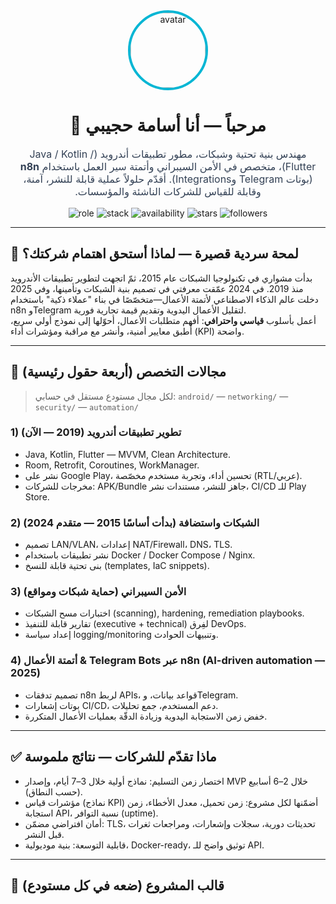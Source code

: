 <!--
  README احترافي جاهز للنسخ — لملف: README.md
  اسم الحساب: Hajji-Oussama
  -- استبدل أي رابط أو قيمة بين [مربعات] بمعلوماتك الحقيقية --
-->

<div align="center">
  <img src="https://github.com/Hajji-Oussama.png" alt="avatar" width="120" style="border-radius:50%; border:4px solid #06b6d4"/>
  <h1 dir="rtl">مرحباً — أنا أسامة حجيبي 👋</h1>
  <p dir="rtl" style="max-width:900px; color:#334155; font-size:16px;">
    مهندس بنية تحتية وشبكات، مطور تطبيقات أندرويد (Java / Kotlin / Flutter)، متخصص في الأمن السيبراني
    وأتمتة سير العمل باستخدام <strong>n8n</strong> (بوتات Telegram وIntegrations). أقدّم حلولاً عملية قابلة للنشر،
    آمنة، وقابلة للقياس للشركات الناشئة والمؤسسات.
  </p>

  <!-- Badges -->
  <p>
    <img src="https://img.shields.io/badge/Role-Android%20%7C%20Networking%20%7C%20Security-blueviolet" alt="role"/>
    <img src="https://img.shields.io/badge/Stack-Java%20Kotlin%20Flutter%20n8n%20Linux-success" alt="stack"/>
    <img src="https://img.shields.io/badge/Available-Consulting%20%7C%20Contract-green" alt="availability"/>
    <img src="https://img.shields.io/github/stars/Hajji-Oussama?style=flat-square" alt="stars"/>
    <img src="https://img.shields.io/github/followers/Hajji-Oussama?label=Followers&style=flat-square" alt="followers"/>
  </p>
</div>

---

## 🧭 لمحة سردية قصيرة — لماذا أستحق اهتمام شركتك؟
بدأت مشواري في تكنولوجيا الشبكات عام 2015، ثمّ اتجهت لتطوير تطبيقات الأندرويد منذ 2019. في 2024 عمّقت معرفتي في تصميم بنية الشبكات وتأمينها، وفي 2025 دخلت عالم الذكاء الاصطناعي لأتمتة الأعمال—متخصّصًا في بناء "عملاء ذكية" باستخدام n8n وTelegram لتقليل الأعمال اليدوية وتقديم قيمة تجارية فورية.  
أعمل بأسلوب **قياسي واحترافي**: أفهم متطلبات الأعمال، أحوّلها إلى نموذج أولي سريع، أُطبق معايير أمنية، وأنشر مع مراقبة ومؤشرات أداء (KPI) واضحة.

---

## 🧩 مجالات التخصص (أربعة حقول رئيسية)
> لكل مجال مستودع مستقل في حسابي: `android/` — `networking/` — `security/` — `automation/`

### 1) تطوير تطبيقات أندرويد (2019 — الآن)
- Java, Kotlin, Flutter — MVVM, Clean Architecture.
- Room, Retrofit, Coroutines, WorkManager.
- نشر على Google Play، تحسين أداء، وتجربة مستخدم مخصّصة (RTL/عربي).
- مخرجات للشركات: APK/Bundle جاهز للنشر، مستندات نشر، CI/CD للـ Play Store.

### 2) الشبكات واستضافة (بدأت أساسًا 2015 — متقدم 2024)
- تصميم LAN/VLAN، إعدادات NAT/Firewall، DNS، TLS.
- نشر تطبيقات باستخدام Docker / Docker Compose / Nginx.
- بنى تحتية قابلة للنسخ (templates, IaC snippets).

### 3) الأمن السيبراني (حماية شبكات ومواقع)
- اختبارات مسح الشبكات (scanning), hardening, remediation playbooks.
- تقارير قابلة للتنفيذ (executive + technical) لفِرق DevOps.
- إعداد سياسة logging/monitoring وتنبيهات الحوادث.

### 4) أتمتة الأعمال & Telegram Bots عبر n8n (AI-driven automation — 2025)
- تصميم تدفقات n8n لربط APIs، قواعد بيانات، وTelegram.
- بوتات إشعارات CI/CD، دعم المستخدم، جمع تحليلات.
- خفض زمن الاستجابة اليدوية وزيادة الدقّة بعمليات الأعمال المتكررة.

---

## ✅ ماذا تقدّم للشركات — نتائج ملموسة
- اختصار زمن التسليم: نماذج أولية خلال 3–7 أيام، وإصدار MVP خلال 2–6 أسابيع (حسب النطاق).  
- مؤشرات قياس (نماذج KPI) أضمّنها لكل مشروع: زمن تحميل، معدل الأخطاء، زمن استجابة API، نسبة التوافر (uptime).  
- أمان افتراضي مضمّن: TLS، تحديثات دورية، سجلات وإشعارات، ومراجعات ثغرات قبل النشر.  
- قابلية التوسعة: بنية موديولية، Docker-ready، توثيق واضح للـ API.

---

## 📂 قالب المشروع (ضعه في كل مستودع)
